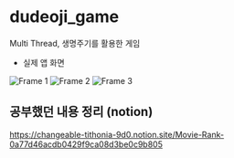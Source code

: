 # dudeoji_game
Multi Thread, 생명주기를 활용한 게임

+ 실제 앱 화면

![Frame 1](https://user-images.githubusercontent.com/42526264/147741903-048855c9-ef56-43c5-9d59-a75a4596603d.png)
![Frame 2](https://user-images.githubusercontent.com/42526264/147742040-69123a08-4046-4e11-a115-f66fd3793654.png)
![Frame 3](https://user-images.githubusercontent.com/42526264/147742054-c48ae616-18ff-437a-8931-034f1d0d720b.png)


## 공부했던 내용 정리 (notion)
https://changeable-tithonia-9d0.notion.site/Movie-Rank-0a77d46acdb0429f9ca08d3be0c9b805
